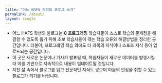 ```yaml
---
title: "어느 HAFS 학생의 블로그 소개"
permalink: /about/
layout: single
---
```


- 어느 HAFS 학생의 블로그는 **C 프로그래밍** 학습자들이 스스로 학습의 문제점을 해결할 수 있도록 돕기 위해 초보 학습자들이 겪는 학습 오류와 해결방법을 정리한 공간입니다. 더불어, 프로그래밍 학습 외에도 타 과목의 지식이나 스포츠 지식 등이 업로드되는 공간입니다.
- 이 곳은 새로운 논문이나 기사가 발표될 때, 학습자들이 새로운 데이터를 발생시킬 때 이를 기반으로 지속적으로 내용이 업데이트될 것입니다.
- 지친 삶 속에서 블로그를 읽고 전문적인 지식도 쌓으며 마음의 안정을 취할 수 있는 블로그가 되기를 바랍니다.

